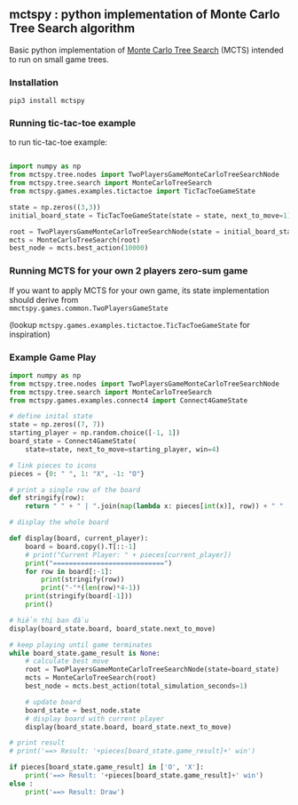 ## mctspy : python implementation of Monte Carlo Tree Search algorithm

 
Basic python implementation of [Monte Carlo Tree Search](https://int8.io/monte-carlo-tree-search-beginners-guide) (MCTS) intended to run on small game trees. 
 

### Installation

```
pip3 install mctspy
``` 

### Running tic-tac-toe example 

to run tic-tac-toe example:

```python

import numpy as np
from mctspy.tree.nodes import TwoPlayersGameMonteCarloTreeSearchNode
from mctspy.tree.search import MonteCarloTreeSearch
from mctspy.games.examples.tictactoe import TicTacToeGameState

state = np.zeros((3,3))
initial_board_state = TicTacToeGameState(state = state, next_to_move=1)

root = TwoPlayersGameMonteCarloTreeSearchNode(state = initial_board_state)
mcts = MonteCarloTreeSearch(root)
best_node = mcts.best_action(10000)

```


### Running MCTS for your own 2 players zero-sum game 

If you want to apply MCTS for your own game, its state implementation should derive from  
`mmctspy.games.common.TwoPlayersGameState` 

(lookup `mctspy.games.examples.tictactoe.TicTacToeGameState` for inspiration)

### Example Game Play
```python
import numpy as np
from mctspy.tree.nodes import TwoPlayersGameMonteCarloTreeSearchNode
from mctspy.tree.search import MonteCarloTreeSearch
from mctspy.games.examples.connect4 import Connect4GameState

# define inital state
state = np.zeros((7, 7))
starting_player = np.random.choice([-1, 1])
board_state = Connect4GameState(
    state=state, next_to_move=starting_player, win=4)

# link pieces to icons
pieces = {0: " ", 1: "X", -1: "O"}

# print a single row of the board
def stringify(row):
    return " " + " | ".join(map(lambda x: pieces[int(x)], row)) + " "

# display the whole board

def display(board, current_player):
    board = board.copy().T[::-1]
    # print("Current Player: " + pieces[current_player])
    print("============================")
    for row in board[:-1]:
        print(stringify(row))
        print("-"*(len(row)*4-1))
    print(stringify(board[-1]))
    print()

# hiển thị ban đầu
display(board_state.board, board_state.next_to_move)

# keep playing until game terminates
while board_state.game_result is None:
    # calculate best move
    root = TwoPlayersGameMonteCarloTreeSearchNode(state=board_state)
    mcts = MonteCarloTreeSearch(root)
    best_node = mcts.best_action(total_simulation_seconds=1)

    # update board
    board_state = best_node.state
    # display board with current player
    display(board_state.board, board_state.next_to_move)

# print result
# print('==> Result: '+pieces[board_state.game_result]+' win')

if pieces[board_state.game_result] in ['O', 'X']:
    print('==> Result: '+pieces[board_state.game_result]+' win')
else :
    print('==> Result: Draw')

```
